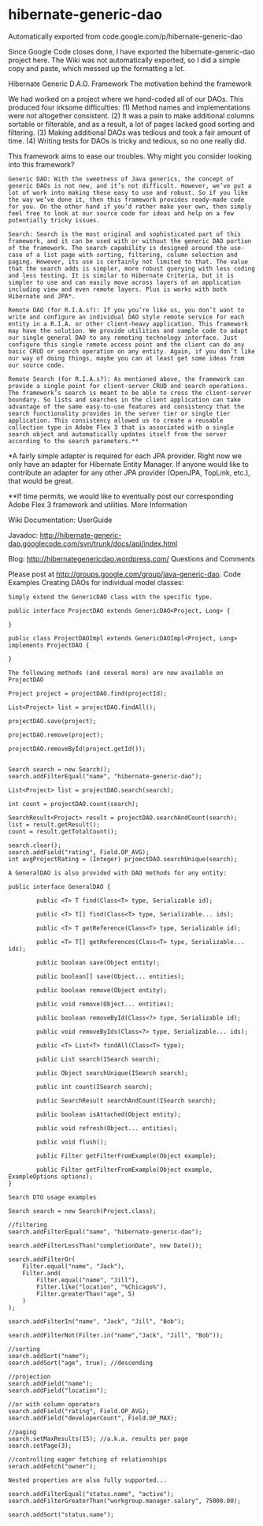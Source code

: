 # hibernate-generic-dao
Automatically exported from code.google.com/p/hibernate-generic-dao

Since Google Code closes done, I have exported the hibernate-generic-dao project here. The Wiki was not automatically exported, so I did a simple copy and paste, which messed up the formatting a lot.

Hibernate Generic D.A.O. Framework
The motivation behind the framework

We had worked on a project where we hand-coded all of our DAOs. This produced four irksome difficulties: (1) Method names and implementations were not altogether consistent. (2) It was a pain to make additional columns sortable or filterable, and as a result, a lot of pages lacked good sorting and filtering. (3) Making additional DAOs was tedious and took a fair amount of time. (4) Writing tests for DAOs is tricky and tedious, so no one really did.

This framework aims to ease our troubles.
Why might you consider looking into this framework?

    Generic DAO: With the sweetness of Java generics, the concept of generic DAOs is not new, and it’s not difficult. However, we’ve put a lot of work into making these easy to use and robust. So if you like the way we’ve done it, then this framework provides ready-made code for you. On the other hand if you’d rather make your own, then simply feel free to look at our source code for ideas and help on a few potentially tricky issues. 

    Search: Search is the most original and sophisticated part of this framework, and it can be used with or without the generic DAO portion of the framework. The search capability is designed around the use-case of a list page with sorting, filtering, column selection and paging. However, its use is certainly not limited to that. The value that the search adds is simpler, more robust querying with less coding and less testing. It is similar to Hibernate Criteria, but it is simpler to use and can easily move across layers of an application including view and even remote layers. Plus is works with both Hibernate and JPA*. 

    Remote DAO (for R.I.A.s?): If you you’re like us, you don’t want to write and configure an individual DAO style remote service for each entity in a R.I.A. or other client-heavy application. This framework may have the solution. We provide utilities and sample code to adapt our single general DAO to any remoting technology interface. Just configure this single remote access point and the client can do any basic CRUD or search operation on any entity. Again, if you don’t like our way of doing things, maybe you can at least get some ideas from our source code. 

    Remote Search (for R.I.A.s?): As mentioned above, the framework can provide a single point for client-server CRUD and search operations. The framework’s search is meant to be able to cross the client-server boundary. So lists and searches in the client application can take advantage of the same easy-to-use features and consistency that the search functionality provides in the server tier or single tier application. This consistency allowed us to create a reusable collection type in Adobe Flex 3 that is associated with a single search object and automatically updates itself from the server according to the search parameters.** 

*A fairly simple adapter is required for each JPA provider. Right now we only have an adapter for Hibernate Entity Manager. If anyone would like to contribute an adapter for any other JPA provider (OpenJPA, TopLink, etc.), that would be great.

**If time permits, we would like to eventually post our corresponding Adobe Flex 3 framework and utilities.
More Information

Wiki Documentation: UserGuide

Javadoc: http://hibernate-generic-dao.googlecode.com/svn/trunk/docs/api/index.html

Blog: http://hibernategenericdao.wordpress.com/
Questions and Comments

Please post at http://groups.google.com/group/java-generic-dao.
Code Examples
Creating DAOs for individual model classes:

	Simply extend the GenericDAO class with the specific type.

	public interface ProjectDAO extends GenericDAO<Project, Long> {

	}

	public class ProjectDAOImpl extends GenericDAOImpl<Project, Long> implements ProjectDAO {

	}

	The following methods (and several more) are now available on ProjectDAO

	Project project = projectDAO.find(projectId);

	List<Project> list = projectDAO.findAll();

	projectDAO.save(project);

	projectDAO.remove(project);

	projectDAO.removeById(project.getId());


	Search search = new Search();
	search.addFilterEqual("name", "hibernate-generic-dao");

	List<Project> list = projectDAO.search(search);

	int count = projectDAO.count(search);

	SearchResult<Project> result = projectDAO.searchAndCount(search);
	list = result.getResult();
	count = result.getTotalCount();

	search.clear();
	search.addField("rating", Field.OP_AVG);
	int avgProjectRating = (Integer) prjoectDAO.searchUnique(search);

	A GeneralDAO is also provided with DAO methods for any entity:

	public interface GeneralDAO {

			public <T> T find(Class<T> type, Serializable id);

			public <T> T[] find(Class<T> type, Serializable... ids);

			public <T> T getReference(Class<T> type, Serializable id);

			public <T> T[] getReferences(Class<T> type, Serializable... ids);

			public boolean save(Object entity);

			public boolean[] save(Object... entities);

			public boolean remove(Object entity);

			public void remove(Object... entities);

			public boolean removeById(Class<?> type, Serializable id);

			public void removeByIds(Class<?> type, Serializable... ids);

			public <T> List<T> findAll(Class<T> type);

			public List search(ISearch search);

			public Object searchUnique(ISearch search);

			public int count(ISearch search);

			public SearchResult searchAndCount(ISearch search);

			public boolean isAttached(Object entity);

			public void refresh(Object... entities);

			public void flush();

			public Filter getFilterFromExample(Object example);

			public Filter getFilterFromExample(Object example, ExampleOptions options);
	}

	Search DTO usage examples

	Search search = new Search(Project.class);

	//filtering
	search.addFilterEqual("name", "hibernate-generic-dao");

	search.addFilterLessThan("completionDate", new Date());

	search.addFilterOr(
		Filter.equal("name", "Jack"),
		Filter.and(
			Filter.equal("name", "Jill"),
			Filter.like("location", "%Chicago%"),
			Filter.greaterThan("age", 5)
		)
	);

	search.addFilterIn("name", "Jack", "Jill", "Bob");

	search.addFilterNot(Filter.in("name","Jack", "Jill", "Bob"));

	//sorting
	search.addSort("name");
	search.addSort("age", true); //descending

	//projection
	search.addField("name");
	search.addField("location");

	//or with column operators
	search.addField("rating", Field.OP_AVG);
	search.addField("developerCount", Field.OP_MAX);

	//paging
	search.setMaxResults(15); //a.k.a. results per page
	search.setPage(3);

	//controlling eager fetching of relationships
	serach.addFetch("owner");

	Nested properties are also fully supported...

	search.addFilterEqual("status.name", "active");
	search.addFilterGreaterThan("workgroup.manager.salary", 75000.00);

	search.addSort("status.name");
